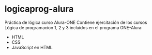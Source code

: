 # logicaprog-alura
Práctica de lógica curso Alura-ONE
Contiene ejercitación de los cursos Lógica de programacion 1, 2 y 3 incluidos en el programa ONE-Alura
* HTML
* CSS
* JavaScript en HTML
